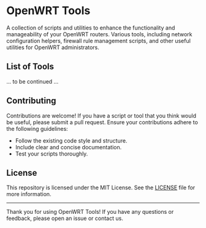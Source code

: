 # OpenWRT Tools

A collection of scripts and utilities to enhance the functionality and manageability of your OpenWRT routers. Various tools, including network configuration helpers, firewall rule management scripts, and other useful utilities for OpenWRT administrators.


## List of Tools
... to be continued ...

## Contributing

Contributions are welcome! If you have a script or tool that you think would be useful, please submit a pull request. Ensure your contributions adhere to the following guidelines:

- Follow the existing code style and structure.
- Include clear and concise documentation.
- Test your scripts thoroughly.

## License

This repository is licensed under the MIT License. See the [LICENSE](LICENSE) file for more information.

---

Thank you for using OpenWRT Tools! If you have any questions or feedback, please open an issue or contact us.

